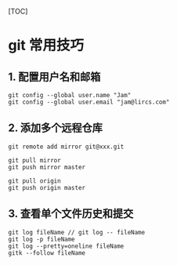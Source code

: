 [TOC]

# git 常用技巧

## 1. 配置用户名和邮箱
```
git config --global user.name "Jam"
git config --global user.email "jam@lircs.com"
```

## 2. 添加多个远程仓库
```
git remote add mirror git@xxx.git

git pull mirror
git push mirror master

git pull origin
git push origin master
```

## 3. 查看单个文件历史和提交
```
git log fileName // git log -- fileName
git log -p fileName
git log --pretty=oneline fileName
gitk --follow fileName
```